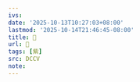 ```yaml
---
ivs:
date: '2025-10-13T10:27:03+08:00'
lastmod: '2025-10-14T21:46:45-08:00'
title: 􁈒
url: 􁈒
tags: [紫]
src: DCCV
note:
---
```

